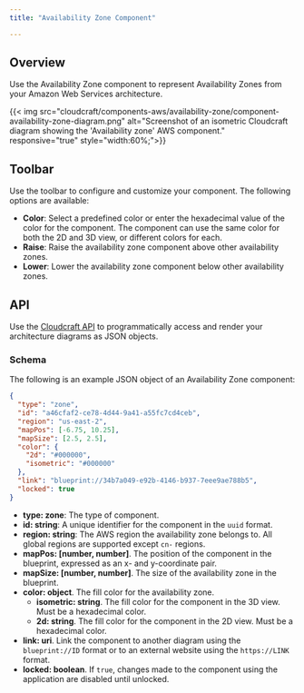 ```yaml
---
title: "Availability Zone Component"

---
```

## Overview

Use the Availability Zone component to represent Availability Zones from your Amazon Web Services architecture.

{{< img src="cloudcraft/components-aws/availability-zone/component-availability-zone-diagram.png" alt="Screenshot of an isometric Cloudcraft diagram showing the 'Availability zone' AWS component." responsive="true" style="width:60%;">}}

## Toolbar

Use the toolbar to configure and customize your component. The following options are available:

- **Color**: Select a predefined color or enter the hexadecimal value of the color for the component. The component can use the same color for both the 2D and 3D view, or different colors for each.
- **Raise**: Raise the availability zone component above other availability zones.
- **Lower**: Lower the availability zone component below other availability zones.

## API

Use the [Cloudcraft API][1] to programmatically access and render your architecture diagrams as JSON objects.

### Schema

The following is an example JSON object of an Availability Zone component:

```json
{
  "type": "zone",
  "id": "a46cfaf2-ce78-4d44-9a41-a55fc7cd4ceb",
  "region": "us-east-2",
  "mapPos": [-6.75, 10.25],
  "mapSize": [2.5, 2.5],
  "color": {
    "2d": "#000000",
    "isometric": "#000000"
  },
  "link": "blueprint://34b7a049-e92b-4146-b937-7eee9ae788b5",
  "locked": true
}
```

- **type: zone**: The type of component.
- **id: string**: A unique identifier for the component in the `uuid` format.
- **region: string**: The AWS region the availability zone belongs to. All global regions are supported except `cn-` regions.
- **mapPos: [number, number]**. The position of the component in the blueprint, expressed as an x- and y-coordinate pair.
- **mapSize: [number, number]**. The size of the availability zone in the blueprint.
- **color: object**. The fill color for the availability zone.
  - **isometric: string**. The fill color for the component in the 3D view. Must be a hexadecimal color.
  - **2d: string**. The fill color for the component in the 2D view. Must be a hexadecimal color.
- **link: uri**. Link the component to another diagram using the `blueprint://ID` format or to an external website using the `https://LINK` format.
- **locked: boolean**. If `true`, changes made to the component using the application are disabled until unlocked.

[1]: https://developers.cloudcraft.co/
